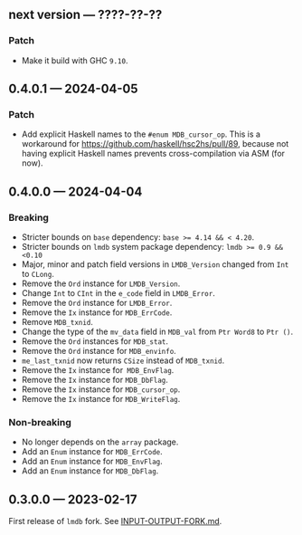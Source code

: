 ## next version — ????-??-??

### Patch

* Make it build with GHC `9.10`.

## 0.4.0.1 — 2024-04-05

### Patch

* Add explicit Haskell names to the `#enum MDB_cursor_op`. This is a workaround
  for https://github.com/haskell/hsc2hs/pull/89, because not having explicit
  Haskell names prevents cross-compilation via ASM (for now).

## 0.4.0.0 — 2024-04-04

### Breaking

* Stricter bounds on `base` dependency: `base >= 4.14 && < 4.20`.
* Stricter bounds on `lmdb` system package dependency: `lmdb >= 0.9 && <0.10`
* Major, minor and patch field versions in `LMDB_Version` changed from `Int` to `CLong`.
* Remove the `Ord` instance for `LMDB_Version`.
* Change `Int` to `CInt` in the `e_code` field in `LMDB_Error`.
* Remove the `Ord` instance for `LMDB_Error`.
* Remove the `Ix` instance for `MDB_ErrCode`.
* Remove `MDB_txnid`.
* Change the type of the `mv_data` field in `MDB_val` from `Ptr Word8` to `Ptr
  ()`.
* Remove the `Ord` instances for `MDB_stat`.
* Remove the `Ord` instance for `MDB_envinfo`.
* `me_last_txnid` now returns `CSize` instead of `MDB_txnid`.
* Remove the `Ix` instance for` MDB_EnvFlag`.
* Remove the `Ix` instance for `MDB_DbFlag`.
* Remove the `Ix` instance for `MDB_cursor_op`.
* Remove the `Ix` instance for `MDB_WriteFlag`.

### Non-breaking

* No longer depends on the `array` package.
* Add an `Enum` instance for `MDB_ErrCode`.
* Add an `Enum` instance for `MDB_EnvFlag`.
* Add an `Enum` instance for `MDB_DbFlag`.

## 0.3.0.0 — 2023-02-17

First release of `lmdb` fork. See
[INPUT-OUTPUT-FORK.md](./INPUT-OUTPUT-FORK.md).
